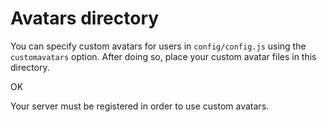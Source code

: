 # Avatars directory

You can specify custom avatars for users in `config/config.js` using the `customavatars` option. After doing so, place your custom avatar files in this directory.

OK

Your server must be registered in order to use custom avatars.
